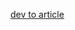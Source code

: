 [dev to article](https://dev.to/franklin030601/creating-an-app-using-drag-and-drop-with-react-without-libraries--5cg9)